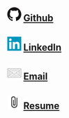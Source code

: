 <br><br>
## [![name](g32.png)](https://github.com/jsshap) [Github](https://github.com/jsshap)<br>
## [![name](li.png)](https://www.linkedin.com/in/jacob-shapiro-3361261aa/) [LinkedIn](https://www.linkedin.com/in/jacob-shapiro-3361261aa/)<br>
## [![name](Mail.png)](mailto:jshapiro22@amherst.edu) [Email](mailto:jshapiro22@amherst.edu)<br>
## [![name](pc.png)](JacobShapiro8-25-2020.pdf) [Resume](JacobShapiro8-25-2020.pdf)<br>



